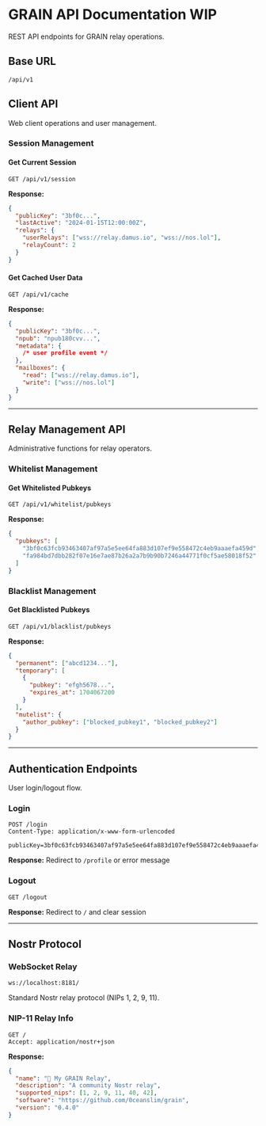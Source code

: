 # GRAIN API Documentation WIP

REST API endpoints for GRAIN relay operations.

## Base URL

```
/api/v1
```

## Client API

Web client operations and user management.

### Session Management

#### Get Current Session

```http
GET /api/v1/session
```

**Response:**

```json
{
  "publicKey": "3bf0c...",
  "lastActive": "2024-01-15T12:00:00Z",
  "relays": {
    "userRelays": ["wss://relay.damus.io", "wss://nos.lol"],
    "relayCount": 2
  }
}
```

#### Get Cached User Data

```http
GET /api/v1/cache
```

**Response:**

```json
{
  "publicKey": "3bf0c...",
  "npub": "npub180cvv...",
  "metadata": {
    /* user profile event */
  },
  "mailboxes": {
    "read": ["wss://relay.damus.io"],
    "write": ["wss://nos.lol"]
  }
}
```

---

## Relay Management API

Administrative functions for relay operators.

### Whitelist Management

#### Get Whitelisted Pubkeys

```http
GET /api/v1/whitelist/pubkeys
```

**Response:**

```json
{
  "pubkeys": [
    "3bf0c63fcb93463407af97a5e5ee64fa883d107ef9e558472c4eb9aaaefa459d",
    "fa984bd7dbb282f07e16e7ae87b26a2a7b9b90b7246a44771f0cf5ae58018f52"
  ]
}
```

### Blacklist Management

#### Get Blacklisted Pubkeys

```http
GET /api/v1/blacklist/pubkeys
```

**Response:**

```json
{
  "permanent": ["abcd1234..."],
  "temporary": [
    {
      "pubkey": "efgh5678...",
      "expires_at": 1704067200
    }
  ],
  "mutelist": {
    "author_pubkey": ["blocked_pubkey1", "blocked_pubkey2"]
  }
}
```

---

## Authentication Endpoints

User login/logout flow.

### Login

```http
POST /login
Content-Type: application/x-www-form-urlencoded

publicKey=3bf0c63fcb93463407af97a5e5ee64fa883d107ef9e558472c4eb9aaaefa459d
```

**Response:** Redirect to `/profile` or error message

### Logout

```http
GET /logout
```

**Response:** Redirect to `/` and clear session

---

## Nostr Protocol

### WebSocket Relay

```
ws://localhost:8181/
```

Standard Nostr relay protocol (NIPs 1, 2, 9, 11).

### NIP-11 Relay Info

```http
GET /
Accept: application/nostr+json
```

**Response:**

```json
{
  "name": "🌾 My GRAIN Relay",
  "description": "A community Nostr relay",
  "supported_nips": [1, 2, 9, 11, 40, 42],
  "software": "https://github.com/0ceanslim/grain",
  "version": "0.4.0"
}
```
